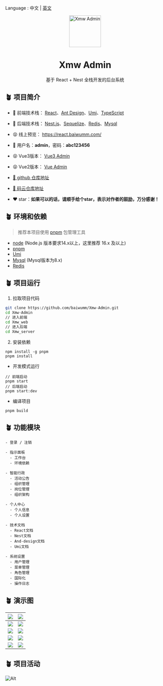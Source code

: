 Language : 中文 | [英文](./README.en-US.md)

<p align="center"><img width="100" src="https://cdn.baiwumm.com/project/xmw-admin/logo.svg" alt="Xmw Admin"></p>
<h1 align="center">Xmw Admin</h1>
<p align="center">基于 React + Nest 全栈开发的后台系统</p>

## 🪴 项目简介
- 🎯 前端技术栈： [React](https://react.dev/)、[Ant Design](https://ant.design/)、[Umi](https://umijs.org/)、[TypeScript](https://github.com/microsoft/TypeScript)


- 🎯 后端技术栈： [Nest.js](https://docs.nestjs.cn/)、[Sequelize](https://github.com/sequelize/sequelize/)、[Redis](https://github.com/redis/redis/)、[Mysql](https://www.mysql.com/)

- 😝 线上预览： https://react.baiwumm.com/

- 🔑 用户名：**admin**，密码：**abc123456**

- 😝 Vue3版本： [Vue3 Admin](https://github.com/baiwumm/Vue3-Admin/)

- 😝 Vue2版本： [Vue Admin](https://github.com/baiwumm/Vue2-Admin/)

- [🚀 github 仓库地址](https://github.com/baiwumm/Xmw-Admin/)

- [🚀 码云仓库地址](https://gitee.com/baiwumm/Xmw-Admin/)

- ❤️ star：**如果可以的话，请顺手给个star，表示对作者的鼓励，万分感谢！**

## 🪴 环境和依赖
> 推荐本项目使用 [pnpm](https://github.com/pnpm/pnpm/) 包管理工具
- [node](https://nodejs.org/) (Node.js 版本要求14.x以上，这里推荐 16.x 及以上)
- [pnpm](https://github.com/pnpm/pnpm/)
- [Umi](https://umijs.org/)
- [Mysql](https://www.mysql.com/) (Mysql版本为8.x)
- [Redis](https://github.com/redis/redis/)

## 🪴 项目运行

1. 拉取项目代码
```bash
git clone https://github.com/baiwumm/Xmw-Admin.git
cd Xmw-Admin
// 进入前端
cd Xmw_web
// 进入后端
cd Xmw_server
```

2. 安装依赖
```
npm install -g pnpm
pnpm install
```

- 开发模式运行
```
// 前端启动
pnpm start
// 后端启动
pnpm start:dev
```

- 编译项目
```
pnpm build
```

## 🪴 功能模块

```
- 登录 / 注销

- 指示面板
  - 工作台
  - 环境依赖

- 智能行政
  - 活动公告
  - 组织管理
  - 岗位管理
  - 组织架构

- 个人中心
  - 个人信息
  - 个人设置

- 技术文档
  - React文档
  - Nest文档
  - And-design文档
  - Umi文档

- 系统设置
  - 用户管理
  - 菜单管理
  - 角色管理
  - 国际化
  - 操作日志

```

## 🪴 演示图

| ![](https://cdn.baiwumm.com/project/xmw-admin/demo/01.png) | ![](https://cdn.baiwumm.com/project/xmw-admin/demo/02.png) |
| ------------------------------------------------------------ | ------------------------------------------------------------ |
| ![](https://cdn.baiwumm.com/project/xmw-admin/demo/03.png) | ![](https://cdn.baiwumm.com/project/xmw-admin/demo/04.png) |
| ![](https://cdn.baiwumm.com/project/xmw-admin/demo/05.png) | ![](https://cdn.baiwumm.com/project/xmw-admin/demo/06.png) |
| ![](https://cdn.baiwumm.com/project/xmw-admin/demo/07.png) | ![](https://cdn.baiwumm.com/project/xmw-admin/demo/08.png) |
| ![](https://cdn.baiwumm.com/project/xmw-admin/demo/09.png) | ![](https://cdn.baiwumm.com/project/xmw-admin/demo/10.png) |

## 🪴 项目活动

![Alt](https://repobeats.axiom.co/api/embed/d70fa0fda028f36880de53d6a7e82305ee78b265.svg "Repobeats analytics image")